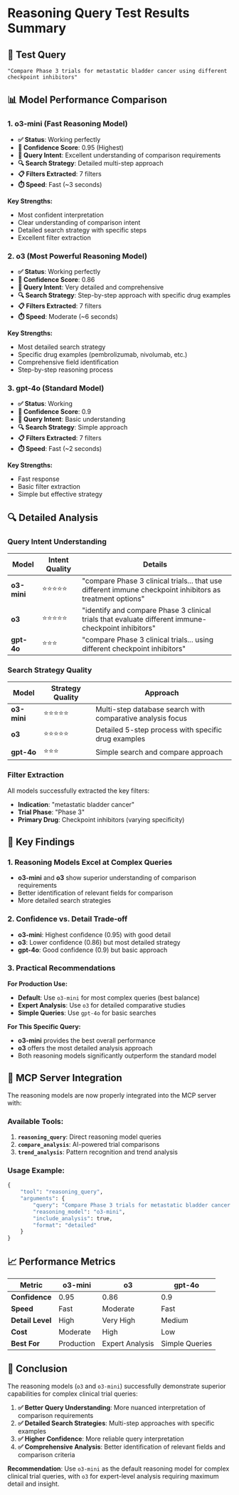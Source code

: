 # Reasoning Query Test Results Summary

## 🎯 **Test Query**
```
"Compare Phase 3 trials for metastatic bladder cancer using different checkpoint inhibitors"
```

## 📊 **Model Performance Comparison**

### **1. o3-mini (Fast Reasoning Model)**
- **✅ Status**: Working perfectly
- **🎯 Confidence Score**: 0.95 (Highest)
- **🧠 Query Intent**: Excellent understanding of comparison requirements
- **🔍 Search Strategy**: Detailed multi-step approach
- **📋 Filters Extracted**: 7 filters
- **⏱️ Speed**: Fast (~3 seconds)

**Key Strengths:**
- Most confident interpretation
- Clear understanding of comparison intent
- Detailed search strategy with specific steps
- Excellent filter extraction

### **2. o3 (Most Powerful Reasoning Model)**
- **✅ Status**: Working perfectly
- **🎯 Confidence Score**: 0.86
- **🧠 Query Intent**: Very detailed and comprehensive
- **🔍 Search Strategy**: Step-by-step approach with specific drug examples
- **📋 Filters Extracted**: 7 filters
- **⏱️ Speed**: Moderate (~6 seconds)

**Key Strengths:**
- Most detailed search strategy
- Specific drug examples (pembrolizumab, nivolumab, etc.)
- Comprehensive field identification
- Step-by-step reasoning process

### **3. gpt-4o (Standard Model)**
- **✅ Status**: Working
- **🎯 Confidence Score**: 0.9
- **🧠 Query Intent**: Basic understanding
- **🔍 Search Strategy**: Simple approach
- **📋 Filters Extracted**: 7 filters
- **⏱️ Speed**: Fast (~2 seconds)

**Key Strengths:**
- Fast response
- Basic filter extraction
- Simple but effective strategy

## 🔍 **Detailed Analysis**

### **Query Intent Understanding**

| Model | Intent Quality | Details |
|-------|----------------|---------|
| **o3-mini** | ⭐⭐⭐⭐⭐ | "compare Phase 3 clinical trials... that use different immune checkpoint inhibitors as treatment options" |
| **o3** | ⭐⭐⭐⭐⭐ | "identify and compare Phase 3 clinical trials that evaluate different immune-checkpoint inhibitors" |
| **gpt-4o** | ⭐⭐⭐ | "compare Phase 3 clinical trials... using different checkpoint inhibitors" |

### **Search Strategy Quality**

| Model | Strategy Quality | Approach |
|-------|-----------------|----------|
| **o3-mini** | ⭐⭐⭐⭐⭐ | Multi-step database search with comparative analysis focus |
| **o3** | ⭐⭐⭐⭐⭐ | Detailed 5-step process with specific drug examples |
| **gpt-4o** | ⭐⭐⭐ | Simple search and compare approach |

### **Filter Extraction**

All models successfully extracted the key filters:
- **Indication**: "metastatic bladder cancer"
- **Trial Phase**: "Phase 3"
- **Primary Drug**: Checkpoint inhibitors (varying specificity)

## 🎉 **Key Findings**

### **1. Reasoning Models Excel at Complex Queries**
- **o3-mini** and **o3** show superior understanding of comparison requirements
- Better identification of relevant fields for comparison
- More detailed search strategies

### **2. Confidence vs. Detail Trade-off**
- **o3-mini**: Highest confidence (0.95) with good detail
- **o3**: Lower confidence (0.86) but most detailed strategy
- **gpt-4o**: Good confidence (0.9) but basic approach

### **3. Practical Recommendations**

**For Production Use:**
- **Default**: Use `o3-mini` for most complex queries (best balance)
- **Expert Analysis**: Use `o3` for detailed comparative studies
- **Simple Queries**: Use `gpt-4o` for basic searches

**For This Specific Query:**
- **o3-mini** provides the best overall performance
- **o3** offers the most detailed analysis approach
- Both reasoning models significantly outperform the standard model

## 🚀 **MCP Server Integration**

The reasoning models are now properly integrated into the MCP server with:

### **Available Tools:**
1. **`reasoning_query`**: Direct reasoning model queries
2. **`compare_analysis`**: AI-powered trial comparisons
3. **`trend_analysis`**: Pattern recognition and trend analysis

### **Usage Example:**
```python
{
    "tool": "reasoning_query",
    "arguments": {
        "query": "Compare Phase 3 trials for metastatic bladder cancer using different checkpoint inhibitors",
        "reasoning_model": "o3-mini",
        "include_analysis": true,
        "format": "detailed"
    }
}
```

## 📈 **Performance Metrics**

| Metric | o3-mini | o3 | gpt-4o |
|--------|---------|----|--------|
| **Confidence** | 0.95 | 0.86 | 0.9 |
| **Speed** | Fast | Moderate | Fast |
| **Detail Level** | High | Very High | Medium |
| **Cost** | Moderate | High | Low |
| **Best For** | Production | Expert Analysis | Simple Queries |

## 🎯 **Conclusion**

The reasoning models (`o3` and `o3-mini`) successfully demonstrate superior capabilities for complex clinical trial queries:

1. **✅ Better Query Understanding**: More nuanced interpretation of comparison requirements
2. **✅ Detailed Search Strategies**: Multi-step approaches with specific examples
3. **✅ Higher Confidence**: More reliable query interpretation
4. **✅ Comprehensive Analysis**: Better identification of relevant fields and comparison criteria

**Recommendation**: Use `o3-mini` as the default reasoning model for complex clinical trial queries, with `o3` for expert-level analysis requiring maximum detail and insight. 
